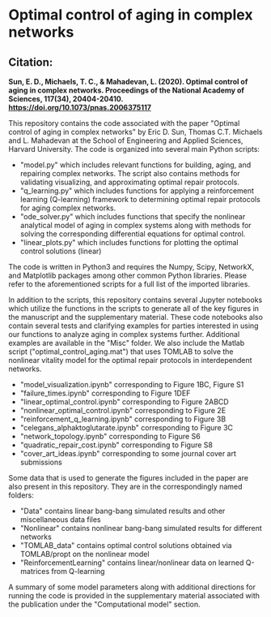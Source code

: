 # Optimal control of aging in complex networks

## Citation:

**Sun, E. D., Michaels, T. C., & Mahadevan, L. (2020). Optimal control of aging in complex networks. Proceedings of the National Academy of Sciences, 117(34), 20404-20410. https://doi.org/10.1073/pnas.2006375117**

This repository contains the code associated with the paper "Optimal control of aging in complex networks" by Eric D. Sun, Thomas C.T. Michaels and L. Mahadevan at the School of Engineering and Applied Sciences, Harvard University. The code is organized into several main Python scripts:
- "model.py" which includes relevant functions for building, aging, and repairing complex networks. The script also contains methods for validating visualizing, and approximating optimal repair protocols.
- "q_learning.py" which includes functions for applying a reinforcement learning (Q-learning) framework to determining optimal repair protocols for aging complex networks.
- "ode_solver.py" which includes functions that specify the nonlinear analytical model of aging in complex systems along with methods for solving the corresponding differential equations for optimal control.
- "linear_plots.py" which includes functions for plotting the optimal control solutions (linear)

The code is written in Python3 and requires the Numpy, Scipy, NetworkX, and Matplotlib packages among other common Python libraries. Please refer to the aforementioned scripts for a full list of the imported libraries.

In addition to the scripts, this repository contains several Jupyter notebooks which utilize the functions in the scripts to generate all of the key figures in the manuscript and the supplementary material. These code notebooks also contain several tests and clarifying examples for parties interested in using our functions to analyze aging in complex systems further. Additional examples are available in the "Misc" folder. We also include the Matlab script ("optimal_control_aging.mat") that uses TOMLAB to solve the nonlinear vitality model for the optimal repair protocols in interdependent networks.
- "model_visualization.ipynb" corresponding to Figure 1BC, Figure S1
- "failure_times.ipynb" corresponding to Figure 1DEF
- "linear_optimal_control.ipynb" corresponding to Figure 2ABCD
- "nonlinear_optimal_control.ipynb" corresponding to Figure 2E
- "reinforcement_q_learning.ipynb" corresponding to Figure 3B
- "celegans_alphaktoglutarate.ipynb" corresponding to Figure 3C
- "network_topology.ipynb" corresponding to Figure S6
- "quadratic_repair_cost.ipynb" corresponding to Figure S8
- "cover_art_ideas.ipynb" corresponding to some journal cover art submissions

Some data that is used to generate the figures included in the paper are also present in this repository. They are in the correspondingly named folders:
- "Data" contains linear bang-bang simulated results and other miscellaneous data files
- "Nonlinear" contains nonlinear bang-bang simulated results for different networks
- "TOMLAB_data" contains optimal control solutions obtained via TOMLAB/propt on the nonlinear model
- "ReinforcementLearning" contains linear/nonlinear data on learned Q-matrices from Q-learning

A summary of some model parameters along with additional directions for running the code is provided in the supplementary material associated with the publication under the "Computational model" section.
